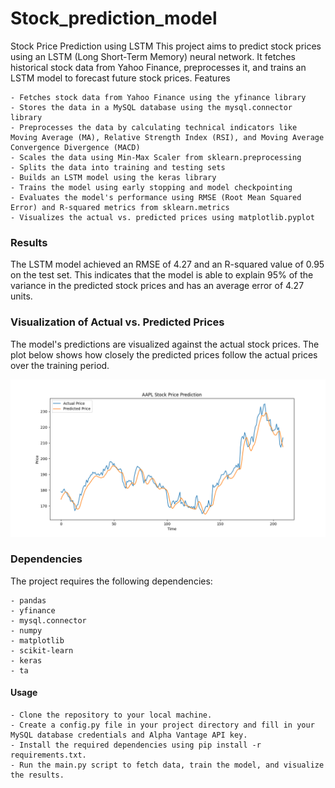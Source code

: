 # Stock_prediction_model

Stock Price Prediction using LSTM
This project aims to predict stock prices using an LSTM (Long Short-Term Memory) neural network. It fetches historical stock data from Yahoo Finance, preprocesses it, and trains an LSTM model to forecast future stock prices.
Features

    - Fetches stock data from Yahoo Finance using the yfinance library
    - Stores the data in a MySQL database using the mysql.connector library
    - Preprocesses the data by calculating technical indicators like Moving Average (MA), Relative Strength Index (RSI), and Moving Average Convergence Divergence (MACD)
    - Scales the data using Min-Max Scaler from sklearn.preprocessing
    - Splits the data into training and testing sets
    - Builds an LSTM model using the keras library
    - Trains the model using early stopping and model checkpointing
    - Evaluates the model's performance using RMSE (Root Mean Squared Error) and R-squared metrics from sklearn.metrics
    - Visualizes the actual vs. predicted prices using matplotlib.pyplot


### Results
The LSTM model achieved an RMSE of 4.27 and an R-squared value of 0.95 on the test set. This indicates that the model is able to explain 95% of the variance in the predicted stock prices and has an average error of 4.27 units.

### Visualization of Actual vs. Predicted Prices

The model's predictions are visualized against the actual stock prices. The plot below shows how closely the predicted prices follow the actual prices over the training period.

![Actual vs. Predicted Prices](stock_model_2.png)

### Dependencies
The project requires the following dependencies:

    - pandas
    - yfinance
    - mysql.connector
    - numpy
    - matplotlib
    - scikit-learn
    - keras
    - ta

#### Usage

    - Clone the repository to your local machine.
    - Create a config.py file in your project directory and fill in your MySQL database credentials and Alpha Vantage API key.
    - Install the required dependencies using pip install -r requirements.txt.
    - Run the main.py script to fetch data, train the model, and visualize the results.

